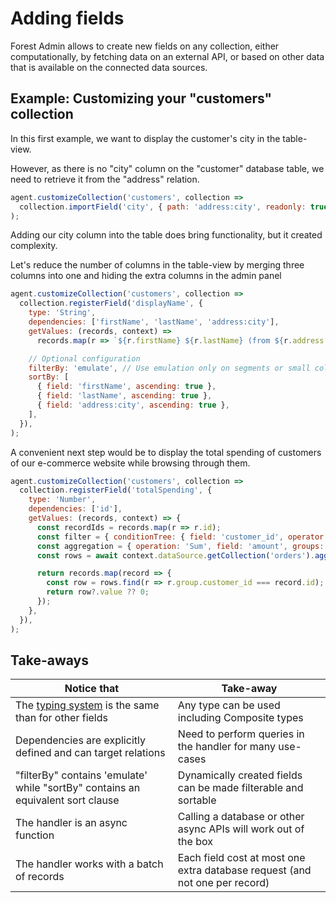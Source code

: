# Adding fields

Forest Admin allows to create new fields on any collection, either computationally, by fetching data on an external API, or based on other data that is available on the connected data sources.

## Example: Customizing your "customers" collection

In this first example, we want to display the customer's city in the table-view.

However, as there is no "city" column on the "customer" database table, we need to retrieve it from the "address" relation.

```javascript
agent.customizeCollection('customers', collection =>
  collection.importField('city', { path: 'address:city', readonly: true }),
);
```

Adding our city column into the table does bring functionality, but it created complexity.

Let's reduce the number of columns in the table-view by merging three columns into one and hiding the extra columns in the admin panel

```javascript
agent.customizeCollection('customers', collection =>
  collection.registerField('displayName', {
    type: 'String',
    dependencies: ['firstName', 'lastName', 'address:city'],
    getValues: (records, context) =>
      records.map(r => `${r.firstName} ${r.lastName} (from ${r.address.city})`),

    // Optional configuration
    filterBy: 'emulate', // Use emulation only on segments or small collections.
    sortBy: [
      { field: 'firstName', ascending: true },
      { field: 'lastName', ascending: true },
      { field: 'address:city', ascending: true },
    ],
  }),
);
```

A convenient next step would be to display the total spending of customers of our e-commerce website while browsing through them.

```javascript
agent.customizeCollection('customers', collection =>
  collection.registerField('totalSpending', {
    type: 'Number',
    dependencies: ['id'],
    getValues: (records, context) => {
      const recordIds = records.map(r => r.id);
      const filter = { conditionTree: { field: 'customer_id', operator: 'in', value: recordIds } };
      const aggregation = { operation: 'Sum', field: 'amount', groups: [{ field: 'customer_id' }] };
      const rows = await context.dataSource.getCollection('orders').aggregate(filter);

      return records.map(record => {
        const row = rows.find(r => r.group.customer_id === record.id);
        return row?.value ?? 0;
      });
    },
  }),
);
```

## Take-aways

| Notice that                                                                                   | Take-away                                                                   |
| --------------------------------------------------------------------------------------------- | --------------------------------------------------------------------------- |
| The [typing system](../under-the-hood/data-model/typing.md) is the same than for other fields | Any type can be used including Composite types                              |
| Dependencies are explicitly defined and can target relations                                  | Need to perform queries in the handler for many use-cases                   |
| "filterBy" contains 'emulate' while "sortBy" contains an equivalent sort clause               | Dynamically created fields can be made filterable and sortable              |
| The handler is an async function                                                              | Calling a database or other async APIs will work out of the box             |
| The handler works with a batch of records                                                     | Each field cost at most one extra database request (and not one per record) |
